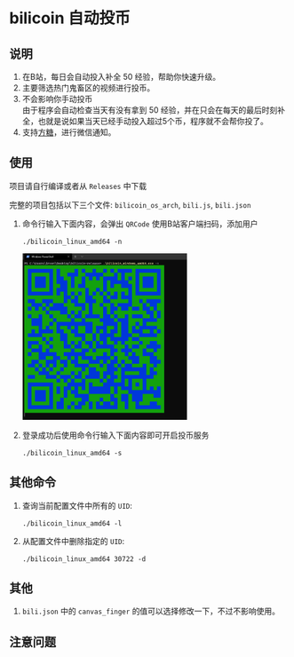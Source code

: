 # bilicoin 自动投币

## 说明
1. 在B站，每日会自动投入补全 50 经验，帮助你快速升级。   
2. 主要筛选热门鬼畜区的视频进行投币。  
3. 不会影响你手动投币  
   由于程序会自动检查当天有没有拿到 50 经验，并在只会在每天的最后时刻补全，也就是说如果当天已经手动投入超过5个币，程序就不会帮你投了。  
4. 支持[方糖](http://sc.ftqq.com/ "ftqq")，进行微信通知。  

## 使用  
项目请自行编译或者从 `Releases` 中下载

完整的项目包括以下三个文件: `bilicoin_os_arch`, `bili.js`, `bili.json`

1. 命令行输入下面内容，会弹出 `QRCode` 使用B站客户端扫码，添加用户  
    ```
    ./bilicoin_linux_amd64 -n
    ```
    <img src="qrcode.png" style="height:300px" />

2. 登录成功后使用命令行输入下面内容即可开启投币服务  
    ```
    ./bilicoin_linux_amd64 -s
    ```

## 其他命令  

1. 查询当前配置文件中所有的 `UID`:  
      
    ```
    ./bilicoin_linux_amd64 -l
    ```
2. 从配置文件中删除指定的 `UID`:  
    
    ```
    ./bilicoin_linux_amd64 30722 -d
    ```

## 其他  
1. `bili.json` 中的 `canvas_finger` 的值可以选择修改一下，不过不影响使用。

## 注意问题 

